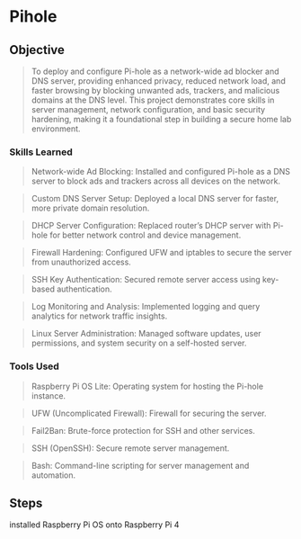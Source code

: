 # Pihole

## Objective

>To deploy and configure Pi-hole as a network-wide ad blocker and DNS server, providing enhanced privacy, reduced network load, and faster browsing by blocking unwanted ads, trackers, and malicious domains at the DNS level. This project demonstrates core skills in server management, network configuration, and basic security hardening, making it a foundational step in building a secure home lab environment.

### Skills Learned

>Network-wide Ad Blocking: Installed and configured Pi-hole as a DNS server to block ads and trackers across all devices on the network.

>Custom DNS Server Setup: Deployed a local DNS server for faster, more private domain resolution.

>DHCP Server Configuration: Replaced router’s DHCP server with Pi-hole for better network control and device management.

>Firewall Hardening: Configured UFW and iptables to secure the server from unauthorized access.

>SSH Key Authentication: Secured remote server access using key-based authentication.

>Log Monitoring and Analysis: Implemented logging and query analytics for network traffic insights.

>Linux Server Administration: Managed software updates, user permissions, and system security on a self-hosted server.

### Tools Used

>Raspberry Pi OS Lite: Operating system for hosting the Pi-hole instance.

>UFW (Uncomplicated Firewall): Firewall for securing the server.

>Fail2Ban: Brute-force protection for SSH and other services.

>SSH (OpenSSH): Secure remote server management.

>Bash: Command-line scripting for server management and automation.



## Steps

installed Raspberry Pi OS onto Raspberry Pi 4 



